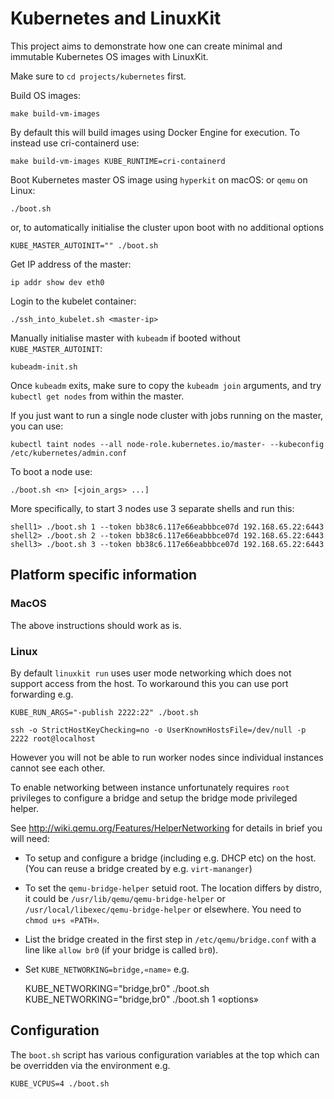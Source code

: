 # Kubernetes and LinuxKit

This project aims to demonstrate how one can create minimal and immutable Kubernetes OS images with LinuxKit.

Make sure to `cd projects/kubernetes` first.

Build OS images:
```
make build-vm-images
```

By default this will build images using Docker Engine for execution. To instead use cri-containerd use:
```
make build-vm-images KUBE_RUNTIME=cri-containerd
```

Boot Kubernetes master OS image using `hyperkit` on macOS: or `qemu` on Linux:
```
./boot.sh
```
or, to automatically initialise the cluster upon boot with no additional options
```
KUBE_MASTER_AUTOINIT="" ./boot.sh
```

Get IP address of the master:
```
ip addr show dev eth0
```

Login to the kubelet container:
```
./ssh_into_kubelet.sh <master-ip>
```

Manually initialise master with `kubeadm` if booted without `KUBE_MASTER_AUTOINIT`:
```
kubeadm-init.sh
```

Once `kubeadm` exits, make sure to copy the `kubeadm join` arguments,
and try `kubectl get nodes` from within the master.

If you just want to run a single node cluster with jobs running on the master, you can use:
```
kubectl taint nodes --all node-role.kubernetes.io/master- --kubeconfig /etc/kubernetes/admin.conf
```

To boot a node use:
```
./boot.sh <n> [<join_args> ...]
```

More specifically, to start 3 nodes use 3 separate shells and run this:
```
shell1> ./boot.sh 1 --token bb38c6.117e66eabbbce07d 192.168.65.22:6443
shell2> ./boot.sh 2 --token bb38c6.117e66eabbbce07d 192.168.65.22:6443
shell3> ./boot.sh 3 --token bb38c6.117e66eabbbce07d 192.168.65.22:6443
```

## Platform specific information

### MacOS

The above instructions should work as is.

### Linux

By default `linuxkit run` uses user mode networking which does not
support access from the host. To workaround this you can use port
forwarding e.g.

    KUBE_RUN_ARGS="-publish 2222:22" ./boot.sh

    ssh -o StrictHostKeyChecking=no -o UserKnownHostsFile=/dev/null -p 2222 root@localhost

However you will not be able to run worker nodes since individual
instances cannot see each other.

To enable networking between instance unfortunately requires `root`
privileges to configure a bridge and setup the bridge mode privileged
helper.

See http://wiki.qemu.org/Features/HelperNetworking for details in
brief you will need:

- To setup and configure a bridge (including e.g. DHCP etc) on the
  host. (You can reuse a bridge created by e.g. `virt-mananger`)
- To set the `qemu-bridge-helper` setuid root. The location differs by
  distro, it could be `/usr/lib/qemu/qemu-bridge-helper` or
  `/usr/local/libexec/qemu-bridge-helper` or elsewhere. You need to
  `chmod u+s «PATH»`.
- List the bridge created in the first step in `/etc/qemu/bridge.conf`
  with a line like `allow br0` (if your bridge is called `br0`).
- Set `KUBE_NETWORKING=bridge,«name»` e.g.

    KUBE_NETWORKING="bridge,br0" ./boot.sh
    KUBE_NETWORKING="bridge,br0" ./boot.sh 1 «options»

## Configuration

The `boot.sh` script has various configuration variables at the top
which can be overridden via the environment e.g.

    KUBE_VCPUS=4 ./boot.sh
